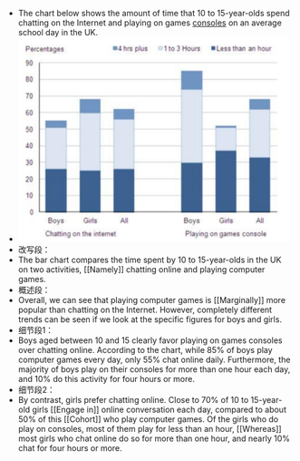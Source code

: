 - The chart below shows the amount of time that 10 to 15-year-olds spend
  chatting on the Internet and playing on games [consoles]([[Console]]) on an average
  school day in the UK.
- ![image.png](../assets/image_1716971478256_0.png)
- 改写段：
- The bar chart compares the time spent by 10 to 15-year-olds in the UK on
  two activities, [[Namely]] chatting online and playing computer games.
- 概述段：
- Overall, we can see that playing computer games is [[Marginally]] more popular
  than chatting on the Internet. However, completely different trends can
  be seen if we look at the specific figures for boys and girls.
- 细节段1：
- Boys aged between 10 and 15 clearly favor playing on games consoles over
  chatting online. According to the chart, while 85% of boys play computer
  games every day, only 55% chat online daily. Furthermore, the majority
  of boys play on their consoles for more than one hour each day, and 10%
  do this activity for four hours or more.
- 细节段2：
- By contrast, girls prefer chatting online. Close to 70% of 10 to
  15-year-old girls [[Engage in]] online conversation each day, compared to
  about 50% of this [[Cohort]] who play computer games. Of the girls who do play
  on consoles, most of them play for less than an hour, [[Whereas]] most girls
  who chat online do so for more than one hour, and nearly 10% chat for four
  hours or more.